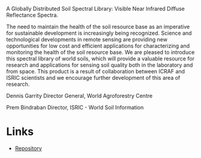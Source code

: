 A Globally Distributed Soil Spectral Library: Visible Near Infrared Diffuse Reflectance Spectra.

The need to maintain the health of the soil resource base as an imperative for sustainable development 
is increasingly being recognized. Science and technological developments in remote sensing are providing 
new opportunities for low cost and efficient applications for characterizing and monitoring the health 
of the soil resource base. We are pleased to introduce this spectral library of world soils, which will 
provide a valuable resource for research and applications for sensing soil quality both in the laboratory 
and from space. This product is a result of collaboration between ICRAF and ISRIC scientists and we 
encourage further development of this area of research.

Dennis Garrity Director General, World Agroforestry Centre 

Prem Bindraban Director, ISRIC - World Soil Information


# Links

* [Repository](https://github.com/spectral-datasets/afsis-db-sqlite)
